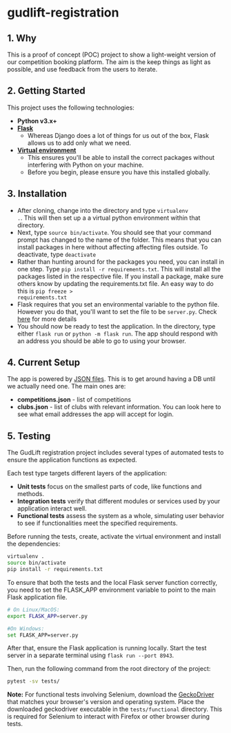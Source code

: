 # gudlift-registration

## 1. Why

This is a proof of concept (POC) project to show a light-weight version of our competition booking platform. The aim is the keep things as light as possible, and use feedback from the users to iterate.

## 2. Getting Started

This project uses the following technologies:

- **Python v3.x+**
- **[Flask](https://flask.palletsprojects.com/en/1.1.x/)**
  - Whereas Django does a lot of things for us out of the box, Flask allows us to add only what we need.
- **[Virtual environment](https://virtualenv.pypa.io/en/stable/installation.html)**
  - This ensures you'll be able to install the correct packages without interfering with Python on your machine.
  - Before you begin, please ensure you have this installed globally.

## 3. Installation

- After cloning, change into the directory and type <code>virtualenv .</code>. This will then set up a a virtual python environment within that directory.
- Next, type <code>source bin/activate</code>. You should see that your command prompt has changed to the name of the folder. This means that you can install packages in here without affecting affecting files outside. To deactivate, type <code>deactivate</code>
- Rather than hunting around for the packages you need, you can install in one step. Type <code>pip install -r requirements.txt</code>. This will install all the packages listed in the respective file. If you install a package, make sure others know by updating the requirements.txt file. An easy way to do this is <code>pip freeze > requirements.txt</code>
- Flask requires that you set an environmental variable to the python file. However you do that, you'll want to set the file to be <code>server.py</code>. Check [here](https://flask.palletsprojects.com/en/1.1.x/quickstart/#a-minimal-application) for more details
- You should now be ready to test the application. In the directory, type either <code>flask run</code> or <code>python -m flask run</code>. The app should respond with an address you should be able to go to using your browser.

## 4. Current Setup

The app is powered by [JSON files](https://www.tutorialspoint.com/json/json_quick_guide.htm). This is to get around having a DB until we actually need one. The main ones are:

- **competitions.json** - list of competitions
- **clubs.json** - list of clubs with relevant information. You can look here to see what email addresses the app will accept for login.

## 5. Testing

The GudLift registration project includes several types of automated tests to ensure the application functions as expected.

Each test type targets different layers of the application:

- **Unit tests** focus on the smallest parts of code, like functions and methods.
- **Integration tests** verify that different modules or services used by your application interact well.
- **Functional tests** assess the system as a whole, simulating user behavior to see if functionalities meet the specified requirements.

Before running the tests, create, activate the virtual environment and install the dependencies:

```bash
virtualenv .
source bin/activate
pip install -r requirements.txt
```

To ensure that both the tests and the local Flask server function correctly, you need to set the FLASK_APP environment variable to point to the main Flask application file.

```bash
# On Linux/MacOS:
export FLASK_APP=server.py

#On Windows:
set FLASK_APP=server.py
```

After that, ensure the Flask application is running locally. Start the test server in a separate terminal using `flask run --port 8943`.

Then, run the following command from the root directory of the project:

```bash
pytest -sv tests/
```

**Note:** For functional tests involving Selenium, download the [GeckoDriver](https://github.com/mozilla/geckodriver/releases) that matches your browser's version and operating system. Place the downloaded geckodriver executable in the `tests/functional` directory. This is required for Selenium to interact with Firefox or other browser during tests.